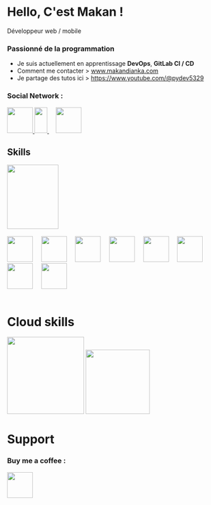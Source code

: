 # Hello, C'est Makan !
Développeur web / mobile

### Passionné de la programmation
- Je suis actuellement en apprentissage <strong>DevOps</strong>, <strong>GitLab CI / CD</strong>
- Comment me contacter > <a href="https://www.makandianka.com#contact">www.makandianka.com</a>
- Je partage des tutos ici > <a href="https://www.youtube.com/@pydev5329">https://www.youtube.com/@pydev5329</a>

### Social Network :
<a href="https://www.twitter.com/mak_dianka">
    <img src="https://help.twitter.com/content/dam/help-twitter/brand/logo.png" width='60' height='60' />
</a>

<a href="https://www.instagram.com/geek.py">
    <img src="https://upload.wikimedia.org/wikipedia/commons/9/95/Instagram_logo_2022.svg" width='30' height='60' />
</a>
&nbsp  &nbsp
<a href="https://linkedin.com/in/makan-dianka-21b001196">
    <img src="https://legroupeti.com/wp-content/uploads/2018/07/linken.png" width='60' height='60' />
</a>



## Skills
<div>
  <img src="https://www.redhat.com/cms/managed-files/tux-327x360.png" width='120' height='150' />
</div> 

<br />

<div>
  <img src="https://upload.wikimedia.org/wikipedia/commons/thumb/c/c3/Python-logo-notext.svg/1200px-Python-logo-notext.svg.png" width='60' height='60' />
   &nbsp  &nbsp
  <img src="https://cdn.coderons.com/general/tagsall/e6923760-0da2-48d7-b801-ec01ace94c95.png" width='60' height='60' />
   &nbsp  &nbsp
  <img src="https://logodownload.org/wp-content/uploads/2022/04/javascript-logo-4.png" width='60' height='60' />
  &nbsp  &nbsp
  <img src="https://cdn-icons-png.flaticon.com/512/5969/5969059.png" width='60' height='60' />
  &nbsp  &nbsp
  <img src="https://upload.wikimedia.org/wikipedia/commons/thumb/2/27/PHP-logo.svg/1200px-PHP-logo.svg.png" width='60' height='60' />
  &nbsp  &nbsp
  <img src="https://github.com/symfony.png" width='60' height='60' />
  &nbsp  &nbsp
  <img src="https://upload.wikimedia.org/wikipedia/commons/thumb/c/cf/Angular_full_color_logo.svg/640px-Angular_full_color_logo.svg.png" width='60' height='60' />
  &nbsp  &nbsp
  <img src="https://upload.wikimedia.org/wikipedia/commons/thumb/9/9a/Visual_Studio_Code_1.35_icon.svg/1200px-Visual_Studio_Code_1.35_icon.svg.png" width='60' height='60' />
</div>

<br />

# Cloud skills
<img src="https://blogger.googleusercontent.com/img/a/AVvXsEhWFm9ADE-aPfzx2TCTd8kjCJrlVNFaw7FkO3ubNu1A22T3NIzWSh1pni2BAtklyOe57caylFR8CchGfc8nQKNfmwA9QMlesur66_6Qddt5t9JivWsDfUATObbbV9-W76LMcwslw0985GjP9bMaEAJiwzX4DualZt9hGs6HSNKqfJRtURxTAwZruQQ=s16000" width='180' height='180' /> 

<img src="https://upload.wikimedia.org/wikipedia/commons/thumb/f/ff/DigitalOcean_logo.svg/1200px-DigitalOcean_logo.svg.png" width='150' height='150' />

<br />

# Support
### Buy me a coffee :

<a href="https://www.buymeacoffee.com/makandianka">
    <img src="https://play-lh.googleusercontent.com/aMb_Qiolzkq8OxtQZ3Af2j8Zsp-ZZcNetR9O4xSjxH94gMA5c5gpRVbpg-3f_0L7vlo" width='60' height='60' />
</a>
